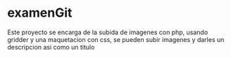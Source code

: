 # examenGit
Este proyecto se encarga de la subida de imagenes con php, usando gridder y una maquetacion con css, se pueden subir imagenes y darles un descripcion asi como un titulo
